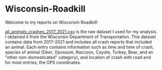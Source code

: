 # Wisconsin-Roadkill

Welcome to my reports on Wisconsin Roadkill! 

[all_animals_crashes_2017_2021.csv](https://github.com/amthompson23/Wisconsin-Roadkill/blob/main/all_animals_crashes_2017_2021.csv) is the raw dataset I used for my analysis. I obtained it from the Wisconsin Department of Transportation. This dataset contains data from 2017-2021 and includes all crash reports that included an animal. Each entry contains information such as time and time of crash, species of animal (Deer, Opossum, Raccoon, Coyote, Turkey, Bear, and an "other non-domesticated" category), and location of crash with road and for most entries, the GPS coordinates.


